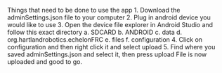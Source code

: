 Things that need to be done to use the app
    1. Download the adminSettings.json file to your computer
    2. Plug in android device you would like to use
    3. Open the device file explorer in Android Studio and follow this exact directory
        a. SDCARD
        b. ANDROID
        c. data
        d. org.hartlandrobotics.echelonFRC
        e. files
        f. configuration
    4. Click on configuration and then right click it and select upload
    5. Find where you saved adminSettings.json and select it, then press upload
    File is now uploaded and good to go.
     